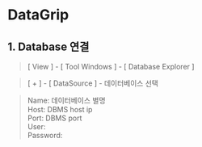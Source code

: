 # DataGrip

## 1. Database 연결

> [ View ] - [ Tool Windows ] - [ Database Explorer ]

> [ + ] - [ DataSource ] - 데이터베이스 선택

> Name: 데이터베이스 별명  
> Host: DBMS host ip  
> Port: DBMS port   
> User:   
> Password:
